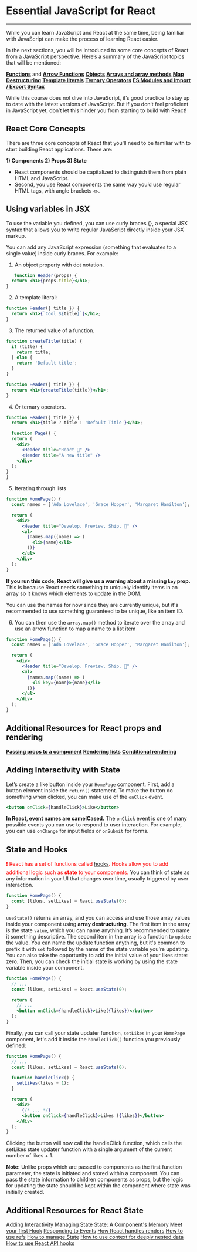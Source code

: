 # Essential JavaScript for React

------------------------------

While you can learn JavaScript and React at the same time, being familiar with JavaScript can make the process of learning React easier.

In the next sections, you will be introduced to some core concepts of React from a JavaScript perspective. Here’s a summary of the JavaScript topics that will be mentioned:

**[Functions](https://developer.mozilla.org/en-US/docs/Web/JavaScript/Guide/Functions)** and **[Arrow Functions](https://developer.mozilla.org/en-US/docs/Web/JavaScript/Reference/Functions/Arrow_functions)**
**[Objects](https://developer.mozilla.org/en-US/docs/Web/JavaScript/Reference/Global_Objects/Object)**
**[Arrays and array methods](https://developer.mozilla.org/en-US/docs/Web/JavaScript/Reference/Global_Objects/Array)**
**[Map](https://developer.mozilla.org/en-US/docs/Web/JavaScript/Reference/Global_Objects/Map)**
**[Destructuring](https://developer.mozilla.org/en-US/docs/Web/JavaScript/Reference/Operators/Destructuring_assignment)**
**[Template literals](https://developer.mozilla.org/en-US/docs/Web/JavaScript/Reference/Template_literals)**
**[Ternary Operators](https://developer.mozilla.org/en-US/docs/Web/JavaScript/Reference/Operators/Conditional_Operator)**
**[ES Modules and Import / Export Syntax](https://developer.mozilla.org/en-US/docs/Web/JavaScript/Guide/Modules)**

While this course does not dive into JavaScript, it’s good practice to stay up to date with the latest versions of JavaScript. But if you don’t feel proficient in JavaScript yet, don’t let this hinder you from starting to build with React!

## React Core Concepts

There are three core concepts of React that you'll need to be familiar with to start building React applications. These are:

**1) Components
2) Props
3) State**

* React components should be capitalized to distinguish them from plain HTML and JavaScript.
* Second, you use React components the same way you’d use regular HTML tags, with angle brackets `<>`.

## Using variables in JSX

To use the variable you defined, you can use curly braces {}, a special JSX syntax that allows you to write regular JavaScript directly inside your JSX markup.

You can add any JavaScript expression (something that evaluates to a single value) inside curly braces. For example:

1) An object property with dot notation.

```jsx
   function Header(props) {
  return <h1>{props.title}</h1>;
}
```

2) A template literal:

```jsx
function Header({ title }) {
  return <h1>{`Cool ${title}`}</h1>;
}
```

3) The returned value of a function.

```jsx
function createTitle(title) {
  if (title) {
    return title;
  } else {
    return 'Default title';
  }
}

function Header({ title }) {
  return <h1>{createTitle(title)}</h1>;
}
```

4) Or ternary operators.

```jsx
function Header({ title }) {
  return <h1>{title ? title : 'Default Title'}</h1>;

  function Page() {
  return (
    <div>
      <Header title="React 💙" />
      <Header title="A new title" />
    </div>
  );
}
}
```

5) Iterating through lists

```jsx
function HomePage() {
  const names = ['Ada Lovelace', 'Grace Hopper', 'Margaret Hamilton'];

  return (
    <div>
      <Header title="Develop. Preview. Ship. 🚀" />
      <ul>
        {names.map((name) => (
          <li>{name}</li>
        ))}
      </ul>
    </div>
  );
}
```

**If you run this code, React will give us a warning about a missing `key` prop.** This is because React needs something to uniquely identify items in an array so it knows which elements to update in the DOM.

You can use the names for now since they are currently unique, but it's recommended to use something guaranteed to be unique, like an item ID.

6) You can then use the `array.map()` method to iterate over the array and use an arrow function to map a name to a list item

```jsx
function HomePage() {
  const names = ['Ada Lovelace', 'Grace Hopper', 'Margaret Hamilton'];

  return (
    <div>
      <Header title="Develop. Preview. Ship. 🚀" />
      <ul>
        {names.map((name) => (
          <li key={name}>{name}</li>
        ))}
      </ul>
    </div>
  );
}
```

## Additional Resources for React props and rendering

**[Passing props to a component](https://beta.reactjs.org/learn/passing-props-to-a-component)**
**[Rendering lists](https://beta.reactjs.org/learn/rendering-lists)**
**[Conditional rendering](https://beta.reactjs.org/learn/conditional-rendering)**

## Adding Interactivity with State

Let’s create a like button inside your `HomePage` component. First, add a button element inside the `return()` statement. To make the button do something when clicked, you can make use of the `onClick` event.

```jsx
<button onClick={handleClick}>Like</button>
```

**In React, event names are camelCased.** The `onClick` event is one of many possible events you can use to respond to user interaction. For example, you can use `onChange` for input fields or `onSubmit` for forms.

## State and Hooks

<span style="color:red">❗ React has a set of functions called [hooks](https://reactjs.org/docs/hooks-intro.html). Hooks allow you to add additional logic such as **state** to your components.</span> 
You can think of state as any information in your UI that changes over time, usually triggered by user interaction.

```jsx
function HomePage() {
  const [likes, setLikes] = React.useState(0);
}
```

`useState()` returns an array, and you can access and use those array values inside your component using **array destructuring**.
The first item in the array is the state `value`, which you can name anything. It’s recommended to name it something descriptive.
The second item in the array is a function to `update` the value. You can name the update function anything, but it's common to prefix it with `set` followed by the name of the state variable you’re updating.
You can also take the opportunity to add the initial value of your likes state: zero. Then, you can check the initial state is working by using the state variable inside your component.

```jsx
function HomePage() {
  // ...
  const [likes, setLikes] = React.useState(0);

  return (
    // ...
    <button onClick={handleClick}>Like({likes})</button>
  );
}
```

Finally, you can call your state updater function, `setLikes` in your `HomePage` component, let's add it inside the `handleClick()` function you previously defined:

```jsx
function HomePage() {
  // ...
  const [likes, setLikes] = React.useState(0);

  function handleClick() {
    setLikes(likes + 1);
  }

  return (
    <div>
      {/* ... */}
      <button onClick={handleClick}>Likes ({likes})</button>
    </div>
  );
}
```

Clicking the button will now call the handleClick function, which calls the setLikes state updater function with a single argument of the current number of likes + 1.

**Note:** Unlike props which are passed to components as the first function parameter, the state is initiated and stored within a component. You can pass the state information to children components as props, but the logic for updating the state should be kept within the component where state was initially created.

## Additional Resources for React State

[Adding Interactivity](https://beta.reactjs.org/learn/adding-interactivity)
[Managing State](https://beta.reactjs.org/learn/managing-state)
[State: A Component's Memory](https://beta.reactjs.org/learn/state-a-components-memory#)
[Meet your first Hook](https://beta.reactjs.org/learn/state-a-components-memory#meet-your-first-hook)
[Responding to Events](https://beta.reactjs.org/learn/responding-to-events)
[How React handles renders](https://beta.reactjs.org/learn/render-and-commit)
[How to use refs](https://beta.reactjs.org/learn/referencing-values-with-refs)
[How to manage State](https://beta.reactjs.org/learn/managing-state)
[How to use context for deeply nested data](https://beta.reactjs.org/learn/passing-data-deeply-with-context)
[How to use React API hooks](https://beta.reactjs.org/reference)

